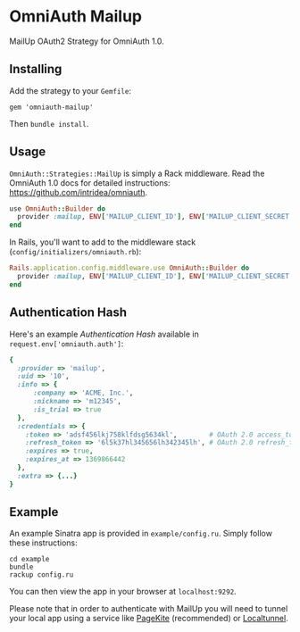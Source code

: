 # OmniAuth Mailup

MailUp OAuth2 Strategy for OmniAuth 1.0.

## Installing

Add the strategy to your `Gemfile`:

    gem 'omniauth-mailup'

Then `bundle install`.

## Usage

`OmniAuth::Strategies::MailUp` is simply a Rack middleware. Read the OmniAuth 1.0 docs for detailed instructions: https://github.com/intridea/omniauth.

```ruby
use OmniAuth::Builder do
  provider :mailup, ENV['MAILUP_CLIENT_ID'], ENV['MAILUP_CLIENT_SECRET']
end
```

In Rails, you'll want to add to the middleware stack (`config/initializers/omniauth.rb`):

```ruby
Rails.application.config.middleware.use OmniAuth::Builder do
  provider :mailup, ENV['MAILUP_CLIENT_ID'], ENV['MAILUP_CLIENT_SECRET']
end
```

## Authentication Hash

Here's an example _Authentication Hash_ available in `request.env['omniauth.auth']`:

```ruby
{
  :provider => 'mailup',
  :uid => '10',
  :info => {
	  :company => 'ACME, Inc.',
	  :nickname => 'm12345',
	  :is_trial => true
  },
  :credentials => {
    :token => 'adsf456lkj758klfdsg5634kl',        # OAuth 2.0 access_token.
    :refresh_token => '6l5k37hl345656lh342345lh', # OAuth 2.0 refresh_token.
    :expires => true,
    :expires_at => 1369866442
  },
  :extra => {...}
}
```

## Example

An example Sinatra app is provided in `example/config.ru`. Simply follow these instructions:

```
cd example
bundle
rackup config.ru
```

You can then view the app in your browser at `localhost:9292`.

Please note that in order to authenticate with MailUp you will need to tunnel your local app using a service like [PageKite](http://pagekite.net) (recommended) or [Localtunnel](http://progrium.com/localtunnel/).